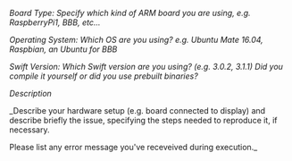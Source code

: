 *Board Type:* _Specify which kind of ARM board you are using, e.g. RaspberryPi1, BBB, etc..._

*Operating System:* _Which OS are you using? e.g. Ubuntu Mate 16.04, Raspbian, an Ubuntu for BBB_

*Swift Version:* _Which Swift version are you using? (e.g. 3.0.2, 3.1.1) Did you compile it yourself or did you use prebuilt binaries?_

*Description*

_Describe your hardware setup (e.g. board connected to display) and describe briefly the issue, specifying the steps needed to reproduce it, if necessary.

Please list any error message you've receveived during execution._

